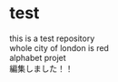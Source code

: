 # test
this is a test repository <br>
whole city of london is red <br>
alphabet projet <br>
編集しました！！
